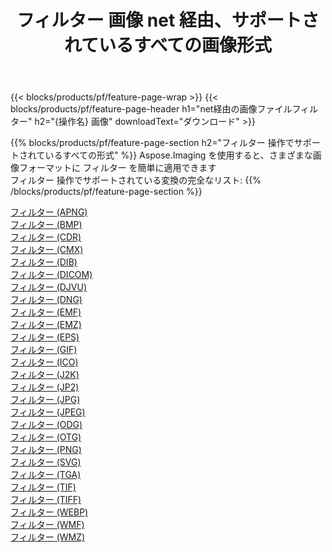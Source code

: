 ﻿---
title: フィルター 画像 net 経由、サポートされているすべての画像形式 
weight: 3920
url: /ja/net/filter 
lang: ja
langdirlevel: 2
locales: zh-hans,ja,it,ru,de,es,fr,nl,id,lt,pl,pt,vi,tr,ko,zh-hant,ar,hi,th,sv,cs,uk,he
description: Aspose.Imaging を使用すると、net 経由で簡単に フィルター イメージを作成できます
---

{{< blocks/products/pf/feature-page-wrap >}}
{{< blocks/products/pf/feature-page-header h1="net経由の画像ファイルフィルター" h2="{操作名} 画像" downloadText="ダウンロード" >}}


{{% blocks/products/pf/feature-page-section  h2="フィルター 操作でサポートされているすべての形式" %}}
Aspose.Imaging を使用すると、さまざまな画像フォーマットに フィルター を簡単に適用できます
<br/>
フィルター 操作でサポートされている変換の完全なリスト:
{{% /blocks/products/pf/feature-page-section %}}
<div class="container-fluid productfamilypage bg-gray">
    <div class="convertypes bg-gray agp-content section">
        <div class="container">
		<div class="row other-converters">
		    <div class='col-md-2 other-converter remove-lp remove-rp'><a href="/imaging/ja/net/filter/apng" >フィルター (APNG)</a></div><div class='col-md-2 other-converter remove-lp remove-rp'><a href="/imaging/ja/net/filter/bmp" >フィルター (BMP)</a></div><div class='col-md-2 other-converter remove-lp remove-rp'><a href="/imaging/ja/net/filter/cdr" >フィルター (CDR)</a></div><div class='col-md-2 other-converter remove-lp remove-rp'><a href="/imaging/ja/net/filter/cmx" >フィルター (CMX)</a></div><div class='col-md-2 other-converter remove-lp remove-rp'><a href="/imaging/ja/net/filter/dib" >フィルター (DIB)</a></div><div class='col-md-2 other-converter remove-lp remove-rp'><a href="/imaging/ja/net/filter/dicom" >フィルター (DICOM)</a></div><div class='col-md-2 other-converter remove-lp remove-rp'><a href="/imaging/ja/net/filter/djvu" >フィルター (DJVU)</a></div><div class='col-md-2 other-converter remove-lp remove-rp'><a href="/imaging/ja/net/filter/dng" >フィルター (DNG)</a></div><div class='col-md-2 other-converter remove-lp remove-rp'><a href="/imaging/ja/net/filter/emf" >フィルター (EMF)</a></div><div class='col-md-2 other-converter remove-lp remove-rp'><a href="/imaging/ja/net/filter/emz" >フィルター (EMZ)</a></div><div class='col-md-2 other-converter remove-lp remove-rp'><a href="/imaging/ja/net/filter/eps" >フィルター (EPS)</a></div><div class='col-md-2 other-converter remove-lp remove-rp'><a href="/imaging/ja/net/filter/gif" >フィルター (GIF)</a></div><div class='col-md-2 other-converter remove-lp remove-rp'><a href="/imaging/ja/net/filter/ico" >フィルター (ICO)</a></div><div class='col-md-2 other-converter remove-lp remove-rp'><a href="/imaging/ja/net/filter/j2k" >フィルター (J2K)</a></div><div class='col-md-2 other-converter remove-lp remove-rp'><a href="/imaging/ja/net/filter/jp2" >フィルター (JP2)</a></div><div class='col-md-2 other-converter remove-lp remove-rp'><a href="/imaging/ja/net/filter/jpg" >フィルター (JPG)</a></div><div class='col-md-2 other-converter remove-lp remove-rp'><a href="/imaging/ja/net/filter/jpeg" >フィルター (JPEG)</a></div><div class='col-md-2 other-converter remove-lp remove-rp'><a href="/imaging/ja/net/filter/odg" >フィルター (ODG)</a></div><div class='col-md-2 other-converter remove-lp remove-rp'><a href="/imaging/ja/net/filter/otg" >フィルター (OTG)</a></div><div class='col-md-2 other-converter remove-lp remove-rp'><a href="/imaging/ja/net/filter/png" >フィルター (PNG)</a></div><div class='col-md-2 other-converter remove-lp remove-rp'><a href="/imaging/ja/net/filter/svg" >フィルター (SVG)</a></div><div class='col-md-2 other-converter remove-lp remove-rp'><a href="/imaging/ja/net/filter/tga" >フィルター (TGA)</a></div><div class='col-md-2 other-converter remove-lp remove-rp'><a href="/imaging/ja/net/filter/tif" >フィルター (TIF)</a></div><div class='col-md-2 other-converter remove-lp remove-rp'><a href="/imaging/ja/net/filter/tiff" >フィルター (TIFF)</a></div><div class='col-md-2 other-converter remove-lp remove-rp'><a href="/imaging/ja/net/filter/webp" >フィルター (WEBP)</a></div><div class='col-md-2 other-converter remove-lp remove-rp'><a href="/imaging/ja/net/filter/wmf" >フィルター (WMF)</a></div><div class='col-md-2 other-converter remove-lp remove-rp'><a href="/imaging/ja/net/filter/wmz" >フィルター (WMZ)</a></div>
                </div>
        </div>
    </div>
</div>
<br/>
